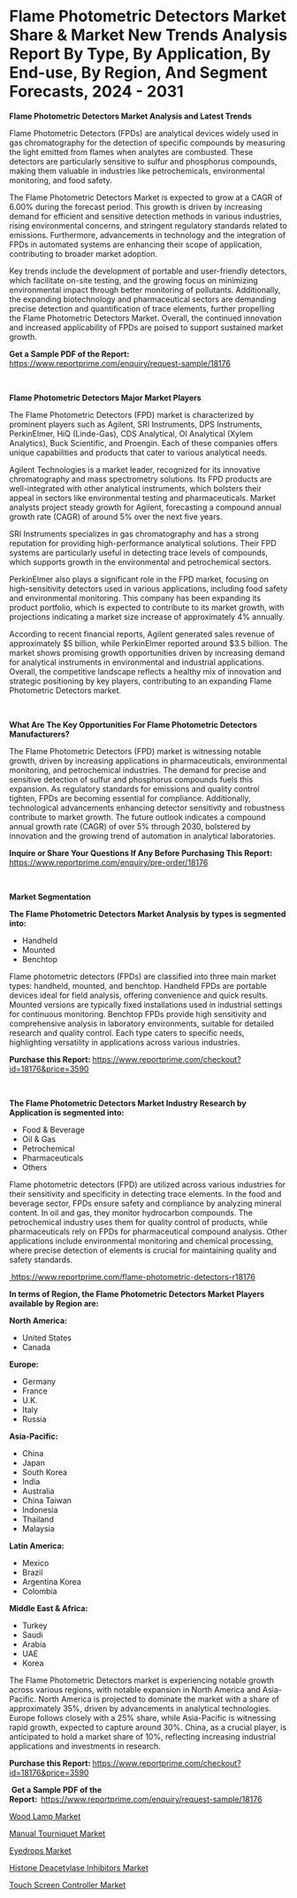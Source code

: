 <p><h1>Flame Photometric Detectors Market Share & Market New Trends Analysis Report By Type, By Application, By End-use, By Region, And Segment Forecasts, 2024 - 2031</h1></p><p><strong>Flame Photometric Detectors Market Analysis and Latest Trends</strong></p>
<p><p>Flame Photometric Detectors (FPDs) are analytical devices widely used in gas chromatography for the detection of specific compounds by measuring the light emitted from flames when analytes are combusted. These detectors are particularly sensitive to sulfur and phosphorus compounds, making them valuable in industries like petrochemicals, environmental monitoring, and food safety. </p><p>The Flame Photometric Detectors Market is expected to grow at a CAGR of 6.00% during the forecast period. This growth is driven by increasing demand for efficient and sensitive detection methods in various industries, rising environmental concerns, and stringent regulatory standards related to emissions. Furthermore, advancements in technology and the integration of FPDs in automated systems are enhancing their scope of application, contributing to broader market adoption. </p><p>Key trends include the development of portable and user-friendly detectors, which facilitate on-site testing, and the growing focus on minimizing environmental impact through better monitoring of pollutants. Additionally, the expanding biotechnology and pharmaceutical sectors are demanding precise detection and quantification of trace elements, further propelling the Flame Photometric Detectors Market. Overall, the continued innovation and increased applicability of FPDs are poised to support sustained market growth.</p></p>
<p><strong>Get a Sample PDF of the Report:&nbsp;</strong> <a href="https://www.reportprime.com/enquiry/request-sample/18176?utm_campaign=36&utm_medium=2&utm_source=Github&utm_content=ia&utm_term=20112024&utm_id=flame-photometric-detectors">https://www.reportprime.com/enquiry/request-sample/18176</a></p>
<p>&nbsp;</p>
<p><strong>Flame Photometric Detectors Major Market Players</strong></p>
<p><p>The Flame Photometric Detectors (FPD) market is characterized by prominent players such as Agilent, SRI Instruments, DPS Instruments, PerkinElmer, HiQ (Linde-Gas), CDS Analytical, OI Analytical (Xylem Analytics), Buck Scientific, and Proengin. Each of these companies offers unique capabilities and products that cater to various analytical needs.</p><p>Agilent Technologies is a market leader, recognized for its innovative chromatography and mass spectrometry solutions. Its FPD products are well-integrated with other analytical instruments, which bolsters their appeal in sectors like environmental testing and pharmaceuticals. Market analysts project steady growth for Agilent, forecasting a compound annual growth rate (CAGR) of around 5% over the next five years.</p><p>SRI Instruments specializes in gas chromatography and has a strong reputation for providing high-performance analytical solutions. Their FPD systems are particularly useful in detecting trace levels of compounds, which supports growth in the environmental and petrochemical sectors. </p><p>PerkinElmer also plays a significant role in the FPD market, focusing on high-sensitivity detectors used in various applications, including food safety and environmental monitoring. This company has been expanding its product portfolio, which is expected to contribute to its market growth, with projections indicating a market size increase of approximately 4% annually.</p><p>According to recent financial reports, Agilent generated sales revenue of approximately $5 billion, while PerkinElmer reported around $3.5 billion. The market shows promising growth opportunities driven by increasing demand for analytical instruments in environmental and industrial applications. Overall, the competitive landscape reflects a healthy mix of innovation and strategic positioning by key players, contributing to an expanding Flame Photometric Detectors market.</p></p>
<p>&nbsp;</p>
<p><strong>What Are The Key Opportunities For Flame Photometric Detectors Manufacturers?</strong></p>
<p><p>The Flame Photometric Detectors (FPD) market is witnessing notable growth, driven by increasing applications in pharmaceuticals, environmental monitoring, and petrochemical industries. The demand for precise and sensitive detection of sulfur and phosphorus compounds fuels this expansion. As regulatory standards for emissions and quality control tighten, FPDs are becoming essential for compliance. Additionally, technological advancements enhancing detector sensitivity and robustness contribute to market growth. The future outlook indicates a compound annual growth rate (CAGR) of over 5% through 2030, bolstered by innovation and the growing trend of automation in analytical laboratories.</p></p>
<p><strong>Inquire or Share Your Questions If Any Before Purchasing This Report:</strong> <a href="https://www.reportprime.com/enquiry/pre-order/18176?utm_campaign=36&utm_medium=2&utm_source=Github&utm_content=ia&utm_term=20112024&utm_id=flame-photometric-detectors">https://www.reportprime.com/enquiry/pre-order/18176</a></p>
<p>&nbsp;</p>
<p><strong>Market Segmentation</strong></p>
<p><strong>The Flame Photometric Detectors Market Analysis by types is segmented into:</strong></p>
<p><ul><li>Handheld</li><li>Mounted</li><li>Benchtop</li></ul></p>
<p><p>Flame photometric detectors (FPDs) are classified into three main market types: handheld, mounted, and benchtop. Handheld FPDs are portable devices ideal for field analysis, offering convenience and quick results. Mounted versions are typically fixed installations used in industrial settings for continuous monitoring. Benchtop FPDs provide high sensitivity and comprehensive analysis in laboratory environments, suitable for detailed research and quality control. Each type caters to specific needs, highlighting versatility in applications across various industries.</p></p>
<p><strong>Purchase this Report:&nbsp;</strong><a href="https://www.reportprime.com/checkout?id=18176&price=3590&utm_campaign=36&utm_medium=2&utm_source=Github&utm_content=ia&utm_term=20112024&utm_id=flame-photometric-detectors">https://www.reportprime.com/checkout?id=18176&price=3590</a></p>
<p>&nbsp;</p>
<p><strong>The Flame Photometric Detectors Market Industry Research by Application is segmented into:</strong></p>
<p><ul><li>Food & Beverage</li><li>Oil & Gas</li><li>Petrochemical</li><li>Pharmaceuticals</li><li>Others</li></ul></p>
<p><p>Flame photometric detectors (FPD) are utilized across various industries for their sensitivity and specificity in detecting trace elements. In the food and beverage sector, FPDs ensure safety and compliance by analyzing mineral content. In oil and gas, they monitor hydrocarbon compounds. The petrochemical industry uses them for quality control of products, while pharmaceuticals rely on FPDs for pharmaceutical compound analysis. Other applications include environmental monitoring and chemical processing, where precise detection of elements is crucial for maintaining quality and safety standards.</p></p>
<p><a href="https://www.reportprime.com/flame-photometric-detectors-r18176?utm_campaign=36&utm_medium=2&utm_source=Github&utm_content=ia&utm_term=20112024&utm_id=flame-photometric-detectors">&nbsp;https://www.reportprime.com/flame-photometric-detectors-r18176</a></p>
<p><strong>In terms of Region, the Flame Photometric Detectors Market Players available by Region are:</strong></p>
<p>
    <p> <strong> North America: </strong>
        <ul>
            <li>United States</li>
            <li>Canada</li>
        </ul>
        </p> 
    <p> <strong> Europe: </strong>
        <ul>
            <li>Germany</li>
            <li>France</li>
            <li>U.K.</li>
            <li>Italy</li>
            <li>Russia</li>
        </ul>
        </p> 
    <p> <strong> Asia-Pacific: </strong>
        <ul>
            <li>China</li>
            <li>Japan</li>
            <li>South Korea</li>
            <li>India</li>
            <li>Australia</li>
            <li>China Taiwan</li>
            <li>Indonesia</li>
            <li>Thailand</li>
            <li>Malaysia</li>
        </ul>
        </p> 
    <p> <strong> Latin America: </strong>
        <ul>
            <li>Mexico</li>
            <li>Brazil</li>
            <li>Argentina Korea</li>
            <li>Colombia</li>
        </ul>
        </p> 
    <p> <strong> Middle East & Africa: </strong>
        <ul>
            <li>Turkey</li>
            <li>Saudi</li>
            <li>Arabia</li>
            <li>UAE</li>
            <li>Korea</li>
        </ul>
    </p>
    </p>
<p><p>The Flame Photometric Detectors market is experiencing notable growth across various regions, with notable expansion in North America and Asia-Pacific. North America is projected to dominate the market with a share of approximately 35%, driven by advancements in analytical technologies. Europe follows closely with a 25% share, while Asia-Pacific is witnessing rapid growth, expected to capture around 30%. China, as a crucial player, is anticipated to hold a market share of 10%, reflecting increasing industrial applications and investments in research.</p></p>
<p><strong>Purchase this Report: </strong><a href="https://www.reportprime.com/checkout?id=18176&price=3590&utm_campaign=36&utm_medium=2&utm_source=Github&utm_content=ia&utm_term=20112024&utm_id=flame-photometric-detectors">https://www.reportprime.com/checkout?id=18176&price=3590</a></p>
<p>&nbsp;<strong>Get a Sample PDF of the Report:&nbsp;&nbsp;</strong><a href="https://www.reportprime.com/enquiry/request-sample/18176?utm_campaign=36&utm_medium=2&utm_source=Github&utm_content=ia&utm_term=20112024&utm_id=flame-photometric-detectors">https://www.reportprime.com/enquiry/request-sample/18176</a></p>
<p><strong></strong></p>
<p><p><a href="https://www.linkedin.com/pulse/examining-wood-lamp-market-manufacturing-segments-key-focus-clyde?utm_campaign=36&utm_medium=2&utm_source=Github&utm_content=ia&utm_term=20112024&utm_id=flame-photometric-detectors">Wood Lamp Market</a></p><p><a href="https://www.linkedin.com/pulse/revenue-projections-manual-tourniquet-market-144-cagr-from-a7qye?utm_campaign=36&utm_medium=2&utm_source=Github&utm_content=ia&utm_term=20112024&utm_id=flame-photometric-detectors">Manual Tourniquet Market</a></p><p><a href="https://issuu.com/reportprime-2/docs/eyedrops-market-size-2030.pptx_086c27a464ee57?utm_campaign=36&utm_medium=2&utm_source=Github&utm_content=ia&utm_term=20112024&utm_id=flame-photometric-detectors">Eyedrops Market</a></p><p><a href="https://issuu.com/reportprime-2/docs/histone-deacetylase-inhibitors-mark_b603ada0358c60?utm_campaign=36&utm_medium=2&utm_source=Github&utm_content=ia&utm_term=20112024&utm_id=flame-photometric-detectors">Histone Deacetylase Inhibitors Market</a></p><p><a href="https://github.com/pizolina/Market-Research-Report-List-6/blob/main/touch-screen-controller-market.md?utm_campaign=36&utm_medium=2&utm_source=Github&utm_content=ia&utm_term=20112024&utm_id=flame-photometric-detectors">Touch Screen Controller Market</a></p></p>